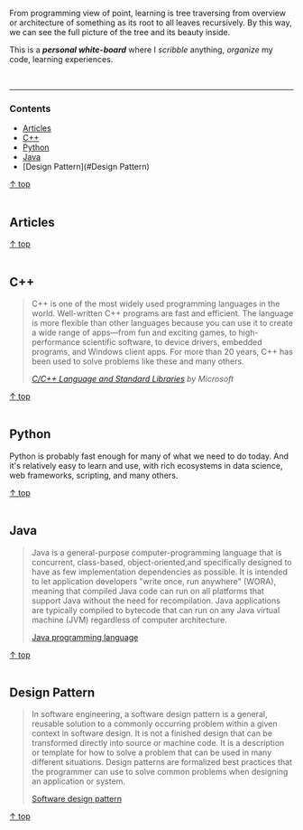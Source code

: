 From programming view of point, learning is tree traversing from 
overview or architecture of something as its root to all leaves 
recursively. By this way, we can see the full picture of the tree 
and its beauty inside.

This is a **_personal white-board_** where I *scribble* anything,
*organize* my code, learning experiences.

<br><hr>
### Contents

- [Articles](#articles)
- [C++](#C++)
- [Python](#python)
- [Java](#java)
- [Design Pattern](#Design Pattern)

[↑ top](#contents)
<br><br>


## Articles


[↑ top](#contents)
<br><br>


## C++

> C++ is one of the most widely used programming languages
> in the world. Well-written C++ programs are fast and efficient.
> The language is more flexible than other languages because you
> can use it to create a wide range of apps—from fun and exciting
> games, to high-performance scientific software, to device drivers,
> embedded programs, and Windows client apps. For more than 20 years,
> C++ has been used to solve problems like these and many others.
>
> [*C/C++ Language and Standard Libraries*](https://msdn.microsoft.com/en-us/library/hh279654.aspx)
> *by Microsoft*


[↑ top](#contents)
<br><br>

## Python

Python is probably fast enough for many of what we need to do today.
And it's relatively easy to learn and use, with rich ecosystems in
data science, web frameworks, scripting, and many others.

[↑ top](#contents)
<br><br>

## Java

> Java is a general-purpose computer-programming language that is concurrent, 
> class-based, object-oriented,and specifically designed to have as few 
> implementation dependencies as possible. It is intended to let application 
> developers "write once, run anywhere" (WORA), meaning that compiled Java 
> code can run on all platforms that support Java without the need for 
> recompilation. Java applications are typically compiled to bytecode that 
> can run on any Java virtual machine (JVM) regardless of computer architecture.
>
> [Java programming language](https://en.wikipedia.org/wiki/Java_%28programming_language%29)

[↑ top](#contents)
<br><br>

## Design Pattern

> In software engineering, a software design pattern is a general, reusable solution 
> to a commonly occurring problem within a given context in software design. It is 
> not a finished design that can be transformed directly into source or machine code. 
> It is a description or template for how to solve a problem that can be used in many 
> different situations. Design patterns are formalized best practices that the 
> programmer can use to solve common problems when designing an application or system. 
> 
> [ Software design pattern ](https://en.wikipedia.org/wiki/Software_design_pattern)

[↑ top](#contents)
<br><br>

